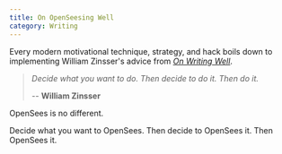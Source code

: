 ```yaml
---
title: On OpenSeesing Well
category: Writing
---
```


Every modern motivational technique, strategy, and hack boils down to implementing William Zinsser's advice from [_On Writing Well_](https://www.amazon.com/Writing-Well-William-Zinsser/dp/1559943491).

> _Decide what you want to do. Then decide to do it. Then do it._
>
> -- __William Zinsser__

OpenSees is no different.

Decide what you want to OpenSees. Then decide to OpenSees it. Then OpenSees it.
